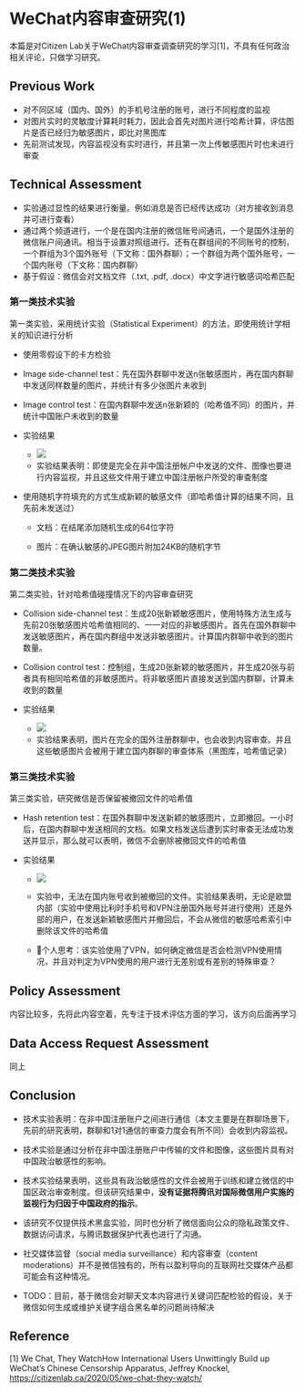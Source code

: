# WeChat内容审查研究(1)

本篇是对Citizen Lab关于WeChat内容审查调查研究的学习[1]，不具有任何政治相关评论，只做学习研究。



## Previous Work

- 对不同区域（国内、国外）的手机号注册的账号，进行不同程度的监视
- 对图片实时的灵敏度计算耗时耗力，因此会首先对图片进行哈希计算，评估图片是否已经归为敏感图片，即比对黑图库
- 先前测试发现，内容监视没有实时进行，并且第一次上传敏感图片时也未进行审查



## Technical Assessment

- 实验通过显性的结果进行衡量。例如消息是否已经传达成功（对方接收到消息并可进行查看）
- 通过两个频道进行，一个是在国内注册的微信账号间通讯，一个是国外注册的微信账户间通讯。相当于设置对照组进行。还有在群组间的不同账号的控制，一个群组为3个国外账号（下文称：国外群聊）；一个群组为两个国外账号，一个国内账号（下文称：国内群聊）
- 基于假设：微信会对文档文件（.txt, .pdf, .docx）中文字进行敏感词哈希匹配



### 第一类技术实验

第一类实验，采用统计实验（Statistical Experiment）的方法，即使用统计学相关的知识进行分析
- 使用零假设下的卡方检验

- Image side-channel test：先在国外群聊中发送n张敏感图片，再在国内群聊中发送同样数量的图片，并统计有多少张图片未收到
- Image control test：在国内群聊中发送n张新颖的（哈希值不同）的图片，并统计中国账户未收到的数量
- 实验结果

    - ![](https://image-host-toky.oss-cn-shanghai.aliyuncs.com/20200514091801.png)
    - 实验结果表明：即使是完全在非中国注册帐户中发送的文件、图像也要进行内容监视，并且这些文件用于建立中国注册帐户所受的审查制度

- 使用随机字符填充的方式生成新颖的敏感文件（即哈希值计算的结果不同，且先前未发送过）
  
    - 文档：在结尾添加随机生成的64位字符
    
    - 图片：在确认敏感的JPEG图片附加24KB的随机字节



### 第二类技术实验

第二类实验，针对哈希值碰撞情况下的内容审查研究

- Collision side-channel test：生成20张新颖敏感图片，使用特殊方法生成与先前20张敏感图片哈希值相同的、一一对应的非敏感图片。首先在国外群聊中发送敏感图片，再在国内群组中发送非敏感图片。计算国内群聊中收到的图片数量。
- Collision control test：控制组，生成20张新颖的敏感图片，并生成20张与前者具有相同哈希值的非敏感图片。将非敏感图片直接发送到国内群聊，计算未收到的数量
- 实验结果

    - ![](https://image-host-toky.oss-cn-shanghai.aliyuncs.com/20200514091641.png)
    - 实验结果表明，图片在完全的国外注册群聊中，也会收到内容审查。并且这些敏感图片会被用于建立国内群聊的审查体系（黑图库，哈希值记录）



### 第三类技术实验

第三类实验，研究微信是否保留被撤回文件的哈希值

- Hash retention test：在国外群聊中发送新颖的敏感图片，立即撤回。一小时后，在国内群聊中发送相同的文档。如果文档发送后遭到实时审查无法成功发送并显示，那么就可以表明，微信不会删除被撤回文件的哈希值

- 实验结果

    - ![](https://image-host-toky.oss-cn-shanghai.aliyuncs.com/20200514092733.png)

    - 实验中，无法在国内账号收到被撤回的文件。实验结果表明，无论是欧盟内部（实验中使用比利时手机号和VPN注册国外账号并进行使用）还是外部的用户，在发送新颖敏感图片并撤回后，不会从微信的敏感哈希索引中删除该文件的哈希值
    - 🤔个人思考：该实验使用了VPN，如何确定微信是否会检测VPN使用情况，并且对判定为VPN使用的用户进行无差别或有差别的特殊审查？



## Policy Assessment

  内容比较多，先将此内容空着，先专注于技术评估方面的学习，该方向后面再学习

  

## Data Access Request Assessment

  同上

  

## Conclusion

- 技术实验表明：在非中国注册账户之间进行通信（本文主要是在群聊场景下，先前的研究表明，群聊和1对1通信的审查力度会有所不同）会收到内容监视。
- 技术实验是通过分析在非中国注册账户中传输的文件和图像，这些图片具有对中国政治敏感性的影响。
- 技术实验结果表明，这些具有政治敏感性的文件会被用于训练和建立微信的中国区政治审查制度。但该研究结果中，**没有证据将腾讯对国际微信用户实施的监视行为归因于中国政府的指示**。
- 该研究不仅提供技术黑盒实验，同时也分析了微信面向公众的隐私政策文件、数据访问请求，与腾讯数据保护代表也进行了沟通。

- 社交媒体监督（social media surveillance）和内容审查（content moderations）并不是微信独有的，所有以盈利导向的互联网社交媒体产品都可能会有这种情况。
- TODO：目前，基于微信会对聊天文本内容进行关键词匹配检验的假设，关于微信如何生成或维护关键字组合黑名单的问题尚待解决



## Reference

[1] We Chat, They WatchHow International Users Unwittingly Build up WeChat’s Chinese Censorship Apparatus,  Jeffrey Knockel, https://citizenlab.ca/2020/05/we-chat-they-watch/
